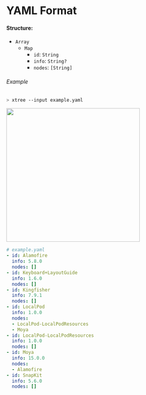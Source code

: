 # YAML Format

#### Structure:

- `Array`
  - `Map`
    - `id`: `String`
    - `info`: `String?`
    - `nodes`: `[String]`

###### Example

```sh
> xtree --input example.yaml
```

<img width="349" src="https://github.com/swiftyfinch/xtree-staging/assets/64660122/69769ab7-97be-43cc-8c53-5b38ffdb9a04">

```yaml
# example.yaml
- id: Alamofire
  info: 5.8.0
  nodes: []
- id: Keyboard+LayoutGuide
  info: 1.6.0
  nodes: []
- id: Kingfisher
  info: 7.9.1
  nodes: []
- id: LocalPod
  info: 1.0.0
  nodes:
  - LocalPod-LocalPodResources
  - Moya
- id: LocalPod-LocalPodResources
  info: 1.0.0
  nodes: []
- id: Moya
  info: 15.0.0
  nodes:
  - Alamofire
- id: SnapKit
  info: 5.6.0
  nodes: []
```
